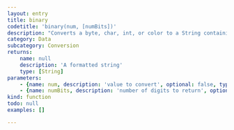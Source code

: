 ```yaml
---
layout: entry
title: binary
codetitle: 'binary(num, [numBits])'
description: "Converts a byte, char, int, or color to a String containing the\nequivalent binary notation. For example color(0, 102, 153, 255)\nwill convert to the String \"11111111000000000110011010011001\". This\nfunction can help make your geeky debugging sessions much happier."
category: Data
subcategory: Conversion
returns:
    name: null
    description: 'A formatted string'
    type: [String]
parameters:
    - {name: num, description: 'value to convert', optional: false, type: [Number]}
    - {name: numBits, description: 'number of digits to return', optional: true, type: [Number]}
kind: function
todo: null
examples: []

---
```

